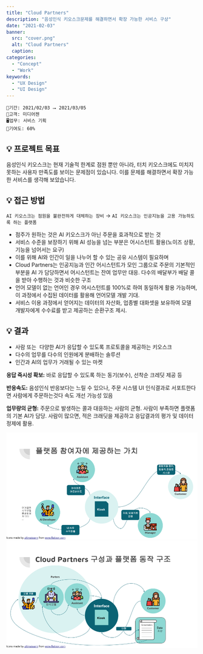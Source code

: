 ```yaml
---
title: "Cloud Partners"
description: "음성인식 키오스크문제를 해결하면서 확장 가능한 서비스 구상"
date: "2021-02-03"
banner:
  src: "cover.png"
  alt: "Cloud Partners"
  caption: 
categories:
  - "Concept"
  - "Work"
keywords:
  - "UX Design"
  - "UI Design"
---
```

```
📅기간: 2021/02/03 ⭢ 2021/03/05
🤝고객: 미디어젠
🖥️업무: 서비스 기획
🎯기여도: 60%
```

## 💡 프로젝트 목표
음성인식 키오스크는 현재 기술적 한계로 점원 뿐만 아니라, 터치 키오스크에도 미치지 못하는 사용자 만족도를 보이는 문제점이 있습니다. 이를 문제를 해결하면서 확장 가능한 서비스를 생각해 보았습니다.

## 💡 접근 방법
`AI 키오스크는 점원을 불완전하게 대체하는 장비` 
→ `AI 키오스크는 인공지능을 고용 가능하도록 하는 플랫폼`

- 점주가 원하는 것은 AI 키오스크가 아닌 주문을 효과적으로 받는 것
- 서비스 수준을 보장하기 위해 AI 성능을 넘는 부분은 어시스턴트 활용(노이즈 상황, 기능을 넘어서는 요구)
- 이를 위해 AI와 인간이 일을 나누어 할 수 있는 공유 시스템이 필요하며
- Cloud Partners는 인공지능과 인간 어시스턴트가 모인 그룹으로 주문의 기본적인 부분을 AI 가 담당하면서 어시스턴트는 잔여 업무만 대응. 다수의 배달부가 배달 콜을 받아 수행하는 것과 비슷한 구조
- 언어 모델이 없는 언어인 경우 어시스턴트를 100%로 하여 동일하게 활용 가능하며, 이 과정에서 수집된 데이터를 활용해 언어모델 개발 기대.
- 서비스 이용 과정에서 얻어지는 데이터의 자산화, 업종별 대화셋을 보유하여 모델 개발자에게 수수료를 받고 제공하는 순환구조 제시.

## 💡 결과
- 사람 또는  다양한 AI가 응답할 수 있도록 프로토콜을 제공하는 키오스크
- 다수의 업무를 다수의 인원에게 분배하는 솔루션
- 인간과 AI의 업무가 거래될 수 있는 마켓

**응답 즉시성 확보:** 바로 응답할 수 있도록 하는 동기(보수), 선착순 크레딧 제공 등

**반응속도:** 음성인식 반응보다는 느릴 수 있으나, 주문 시스템 UI 인식결과로 서포트한다면 사람에게 주문하는것다 속도 개선 가능성 있음

**업무량의 균형:** 주문으로 발생하는 콜과 대응하는 사람의 균형. 사람이 부족하면 플랫폼의 기본 AI가 담당. 사람이 많으면, 적은 크래딧을 제공하고 응답결과의 평가 및 데이터 정제에 활용.

![플랫폼 참여자에게 제공하는 가치](Cloud-Partners-001.png)
![Cloud Partners 구성과 플랫폼 동작 구조](Cloud-Partners-002.png)
